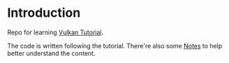 # Introduction

Repo for learning <a href="https://vulkan-tutorial.com/">Vulkan Tutorial</a>.

The code is written following the tutorial. There're also some <a href="https://github.com/AnemoCider/VulkanTutorial/blob/main/Notes/Basic.md">Notes</a> to help better understand the content.